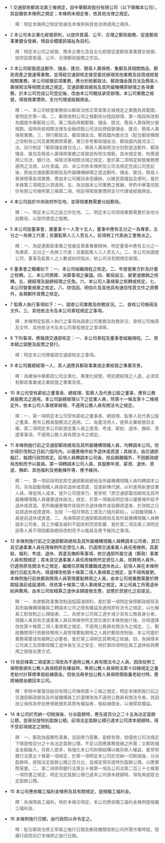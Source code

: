 * 1 交通部依郵政法第三條規定，設中華郵政股份有限公司（以下簡稱本公司），其設置依本條例之規定；本條例未規定者，依其他法律之規定。

> 釋：明定本條例之制定依據及本條例與其他法律適用之順序。

* 2 本公司本企業化經營原則，以提供普遍、公平、合理之郵政服務，促進郵政事業健全發展，增益全體國民福祉為目的。

> 釋：明定本公司之經營，應本企業化及自主化經營促進郵政事業健全發展，提供民眾普遍、公平、合理郵政服務之宗旨。

* 3 本公司經營遞送郵件、儲金、匯兌、簡易人壽保險、集郵及其相關商品、郵政資產之營運等業務，並得經交通部核定接受委託辦理其他業務及投資或經營相關業務。本公司經營前項業務，應分別依郵政法、郵政儲金匯兌法及簡易人壽保險法等相關法規之規定。交通部郵政總局及其所屬機構原辦理之各項業務，於本公司完成公司登記後，改由本公司概括承受辦理。本公司業務之經營，得按商業慣例，支付代理或經銷佣金。

> 釋：一、本公司經營業務係以郵政法修正草案第五條規定之業務為其範圍，爰明定於第一項。二、郵政改制公司之規劃係分階段辦理，第一階段係改制為國營中華郵政公司，第二階段再朝郵務、儲金、匯兌、簡易人壽保險分營規劃，屆時係依相關法律及金融控股公司法投資經營儲金、匯兌、簡易人壽保險業務。三、現行郵政法、郵政儲金法、郵政國內匯兌法（配合郵政機關之改制為公司及業務實際需要，業已參考郵政儲金法、郵政國內匯兌法二法，另行制定「郵政儲金匯兌法」）、簡易人壽保險法分別對遞送郵件、郵政儲金、匯兌及簡易人壽保險業務之經營設有明文規範，其未規定者，則應適用公司法、銀行法、保險法等相關法規之規定，爰於第二項明定經營業務應適用之法規，以杜爭議。四、本公司依本條例及公司法規定完成公司登記後，原由交通部郵政總局及所屬機構辦理之遞送郵件、儲金、匯兌、簡易人壽保險等各項業務，應由本公司概括承受續辦，以維民眾權益及便利，爰於本條第三項規定以資適用。五、為加強本公司業務之推展，參酌中華電信股份有限公司條例第三條第二項，明定得按商業慣例支付代理或經銷佣金。

* 4 本公司設於中央政府所在地，並得視業務需要分設郵局。

> 釋：一、明定本公司之設立所在地。二、明定本公司得視業務需要於各地分設郵局，以提供便民之服務。

* 5 本公司設董事會，置董事十一人至十五人，董事中應有五分之一為專家，五分之一為勞工代表；另置監察人三人至五人。前項勞工代表由工會推派之。

> 釋：一、為促進郵政事業之發展並尊重專業精神，明定董事中應有五分之一為專家，五分之一為勞工代表；另置監察人三人至五人。二、本公司係國營公司，董事及監察人之人數或如何指派，依公司法有關規定辦理。

* 6 董事會之職權如下：一、本公司組織規程之核定。二、年度營業方針及計畫之核轉。三、本公司預算、決算事項之審議。四、郵局設立、變更或撤銷之核轉。五、總經理及副總經理之任免。六、本公司人事規章之核轉或核定。七、本公司營業規章之核定。八、除信函、明信片及其他具有通信性質文件之資費外，各類郵件資費之核定。

* 7 監察人執行事項如下：一、調查公司業務及財務狀況。二、查核公司帳冊及文件。三、其他依法令及本公司章程規定之事項。

> 釋：本條明定監察人執行之事項為調查公司業務及財務狀況、查核公司帳冊及文件、其他依法令及本公司章程規定之事項等。

* 8 下列事項，應報請交通部核定：一、本公司章程及董事會組織規程。二、資本額之調整及股票之發行。

> 釋：明定本公司應報請交通部核定之事項。

* 9 本公司置總經理一人，其人選應具郵政事業或企業經營之專業背景。

> 釋：為確保中華郵政公司企業化、專業化經營，明定總經理之人選，必須具有郵政事業或企業經營之專業背景。

* 10 本公司受有薪給之董事長、總經理、監察人及代表公股之董事，應有公務員服務法之適用。本公司副總經理以下之從業人員，除第十一條及第十二條規定外，依本公司人事規章辦理，不適用公務人員有關法令之規定。

> 釋：一、第一項明定本公司受有薪給之董事長、總經理、監察人及代表公股之董事，應有公務員服務法之適用。二、為靈活用人，提昇企業經營自主權，第二項明定本公司新進從業人員之進用、考成、薪給、退休、撫卹、資遣等事項，不適用公務人員有關法令之規定。

* 11 本條例施行前之交通部郵政總局及其所屬機構現職人員，均轉調本公司。但亦得於改制之日起六個月內，以優惠條件給予退休或資遣；其辦法，由交通部擬訂，報請行政院核定。前項人員轉調本公司後，除自願離職外，不因郵政總局改制而予以裁員。第一項轉調本公司人員，其服務年資、薪資、退休、資遣、撫卹、其他福利及勞動條件等，應予維持。

> 釋：一、第一項前段明定原交通部郵政總局及所屬機構現職人員均轉調本公司。另為鼓勵現職人員提前退休或資遣，促進新陳代謝，以利進用新進從業人員，降低用人成本，提升公司競爭力，爰參照「原交通部電信總局及其所屬機構現職人員優惠退休辦法」規定，於第一項後段明定得以優惠條件給予退休或資遣。至所稱優惠條件係指符合退休條件或自願資遣者，於改制之日自請退休或資遣時，加發「一個月預告工資及六個月薪給」，以鼓勵現職人員提前退休或資遣。二、為保障原交通部郵政總局及其所屬機構現職人員轉調本公司者，其工作權及福利不因改制而受影響，爰於第二項及第三項明定該等人員不得因郵政總局改制而予以裁員及應予維持之事項。

* 12 本條例施行前之交通部郵政總局及其所屬機構現職人員轉調本公司者，其已具交通事業人員任用條例所定資位人員，仍適用交通事業人員任用條例，其薪給、福利、考成、退休、資遣及撫卹等事項，依交通部所屬交通（郵政）事業人員有關規定；其未具交通事業人員任用條例所定資位人員，除聘用人員外，仍適用原有關法令之規定，繼續任原職至離職或退休為止。前項人員在本條例施行日起五年內，得選擇改依第十條第二項人事規章之規定，並不得再變更。本條例施行前依郵政聘用人員管理要點聘用之人員，由本公司視業務需要於聘期屆滿前或屆滿時，改依第十條第二項人事規章之規定。本公司員工所需退休給與費用，由本公司依精算之退休金額提撥支應，並應於民營化之前提足。

> 釋：一、為使郵政事業改制過程圓滿順利，爰於第一項明定保障郵政總局及其所屬機構現職員工轉調本公司之既有權益及適用原有法令之規定，以化解員工對改制之心理疑慮。二、為使本公司員工逐步減少具有公務員身分者，現職人員具有交通事業人員任用條例所定資位者於本條例施行後，亦得選擇改依第十條第二項人事規章之規定，不適用公務員有關法令之規定。三、郵政機關現行依郵政聘用人員管理要點聘用之人員於郵政改制後，本公司基於業務需要或有續聘之必要者，爰於第三項明定其聘用之依據。四、為保障本公司員工及原郵政職工退休後生活之安定，特於第四項明定員工退休給與費用之提撥支應方式。

* 13 依前條第二項或第三項改為不適用公務人員有關法令之人員，因改投勞工保險致損失公教人員保險原有權益時，準用公教人員保險法第十四條規定之養老給付計算標準發給補償金。但依法再參加公教人員保險領取養老給付時，應將補償金繳回本公司。

> 釋：參照中華電信股份有限公司條例第十三條之規定，明定本條例施行前之交通部郵政總局及所屬機構員工於選擇改為不適用公務員有關法令者，其因由公保改為參加勞保致損失其原有權益者，發給補償金，以保障其權益。

* 14 本公司於完納一切稅捐後，分派盈餘時，應先提百分之二十五為法定盈餘公積，並得另提特別盈餘公積。前項法定盈餘公積已達本公司資本總額時，得不受前項規定之限制。

> 釋：一、郵政為服務性事業，且因勞力密集，盈餘有限，倘僅依公司法規定下限提撥百分之十為法定盈餘公積，不足以因應業務發展之所需；又郵政儲金金額龐大，存款人眾多，為強化本公司財務結構以維存款人權益，爰參照銀行法第五十條第一項規定，於第一項明定本公司於完納一切稅捐後，分派盈餘時，提撥法定盈餘公積之百分比，並規定得另提特別盈餘公積，以應實際需要。二、第二項參照銀行法第五十條第一項及公司法第二百三十七條第一項但書之規定，明定法定盈餘公積已達本公司資本總額時，得免再提取法定盈餘公積。

* 15 本公司應依職工福利金條例及其有關規定，提撥職工福利金。

> 釋：為保障員工福利，特於本條文明定，本公司應依職工福利金條例提撥職工福利金。

* 16 本條例施行日期，由行政院以命令定之。

> 釋：配合郵政法修正草案之施行日期及郵政機關改制公司所需作業時程，授權行政院另訂本條例之施行日期。

